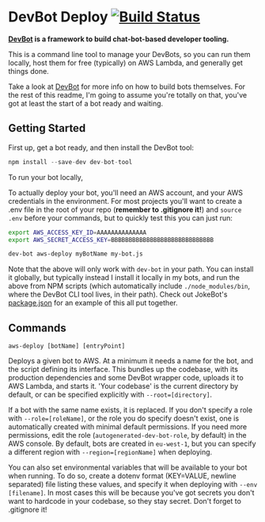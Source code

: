 # DevBot Deploy [![Build Status](https://travis-ci.org/pimterry/dev-bot-tool.png)](https://travis-ci.org/pimterry/dev-bot-tool)

**[DevBot](https://github.com/pimterry/dev-bot) is a framework to build chat-bot-based developer tooling.**

This is a command line tool to manage your DevBots, so you can run them locally, host them for free (typically) on AWS Lambda, and generally get things done.

Take a look at [DevBot](https://github.com/pimterry/dev-bot) for more info on how to build bots themselves. For the rest of this readme, I'm going to assume you're totally on that, you've got at least the start of a bot ready and waiting.

## Getting Started

First up, get a bot ready, and then install the DevBot tool:

```javascript
npm install --save-dev dev-bot-tool
```

To run your bot locally,

To actually deploy your bot, you'll need an AWS account, and your AWS credentials in the environment. For most projects you'll want to create a .env file in the root of your repo (**remember to .gitignore it!**) and `source .env` before your commands, but to quickly test this you can just run:

```bash
export AWS_ACCESS_KEY_ID=AAAAAAAAAAAAAA
export AWS_SECRET_ACCESS_KEY=BBBBBBBBBBBBBBBBBBBBBBBBBBBBB

dev-bot aws-deploy myBotName my-bot.js
```

Note that the above will only work with `dev-bot` in your path. You can install it globally, but typically instead I install it locally in my bots, and run the above from NPM scripts (which automatically include `./node_modules/bin`, where the DevBot CLI tool lives, in their path). Check out JokeBot's [package.json](https://github.com/jokebot/jokebot/blob/master/package.json) for an example of this all put together.

## Commands

`aws-deploy [botName] [entryPoint]`

Deploys a given bot to AWS. At a minimum it needs a name for the bot, and the script defining its interface. This bundles up the codebase, with its production dependencies and some DevBot wrapper code, uploads it to AWS Lambda, and starts it. 'Your codebase' is the current directory by default, or can be specified explicitly with `--root=[directory]`.

If a bot with the same name exists, it is replaced. If you don't specify a role with `--role=[roleName]`, or the role you do specify doesn't exist, one is automatically created with minimal default permissions. If you need more permissions, edit the role (`autogenerated-dev-bot-role`, by default) in the AWS console. By default, bots are created in `eu-west-1`, but you can specify a different region with `--region=[regionName]` when deploying.

You can also set environmental variables that will be available to your bot when running. To do so, create a dotenv format (KEY=VALUE, newline separated) file listing these values, and specify it when deploying with `--env [filename]`. In most cases this will be because you've got secrets you don't want to hardcode in your codebase, so they stay secret. Don't forget to .gitignore it!

